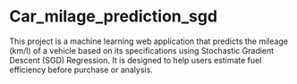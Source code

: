# Car_milage_prediction_sgd
This project is a machine learning web application that predicts the mileage (km/l) of a vehicle based on its specifications using Stochastic Gradient Descent (SGD) Regression. It is designed to help users estimate fuel efficiency before purchase or analysis.
